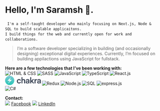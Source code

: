# Hello, I'm Saramsh 👋.
` I'm a self-taught developer who mainly focusing on Next.js, Node & SQL to build scalable applicaitons.`
<br>
`I build things for the web and currently open for work and collaborations.`
> I’m a software developer specializing in building (and occasionally designing) exceptional digital experiences. Currently, I’m focused on building appilactions using JavaScript for fullstack.

 **Here are a few technologies that I’ve been working with:**
 <br>
 <img title="HTML & CSS" width="auto" height="30px" src="https://banner2.cleanpng.com/20180627/wop/kisspng-web-development-html-css-design-and-build-web-s-berlin-5b3339eb3a1a23.231863701530083819238.jpg">
 <img title="SASS" width="auto" height="30px" src="https://upload.wikimedia.org/wikipedia/commons/thumb/9/96/Sass_Logo_Color.svg/1280px-Sass_Logo_Color.svg.png">
<img title="JavaScript" width="auto" height="30px" src="https://upload.wikimedia.org/wikipedia/commons/thumb/9/99/Unofficial_JavaScript_logo_2.svg/480px-Unofficial_JavaScript_logo_2.svg.png">
<img title="TypeScript" width="auto" height="30px" src="https://upload.wikimedia.org/wikipedia/commons/4/4c/Typescript_logo_2020.svg">
<img title="React.js" width="auto" height="30px" src="https://www.pngfind.com/pngs/m/685-6854970_react-logo-png-png-download-logo-png-reactjs.png">
<img title="Chakra UI" width="auto" height="30px" src="https://raw.githubusercontent.com/chakra-ui/chakra-ui/main/logo/logo-colored@2x.png?raw=true">
<img title="Redux" width="auto" height="30px" src="https://redux.js.org/img/redux-logo-landscape.png">
<img title="Node.js" width="auto" height="30px" src="https://www.svgrepo.com/show/303266/nodejs-icon-logo.svg">
<img title="SQL" width="auto" height="30px" src="https://www.svgrepo.com/show/117653/sql-file-format.svg">
<img title="express.js" width="auto" height="30px" src="https://upload.wikimedia.org/wikipedia/commons/6/64/Expressjs.png">
<br/>
<img title="C#" width="auto" height="30px" src="https://seeklogo.com/images/C/c-sharp-c-logo-02F17714BA-seeklogo.com.png">

**Contact:**
<br>
<img width="30px" height="auto" src="https://upload.wikimedia.org/wikipedia/commons/thumb/d/d5/Facebook_F_icon.svg/2048px-Facebook_F_icon.svg.png">
[Facebook](https://www.facebook.com/profile.php?id=100011637709886) 
<img width="30px" height="auto" src="https://encrypted-tbn0.gstatic.com/images?q=tbn:ANd9GcTmFl9xzvZ0yA-fPGm2_ZV8GBwbX7LXv0C5YHL50xfST4YEUfADp_IzIIbIWaLTpF1GbkA&usqp=CAU">
[LinkedIn](https://www.linkedin.com/in/saramsh-shrestha-843119165/)
